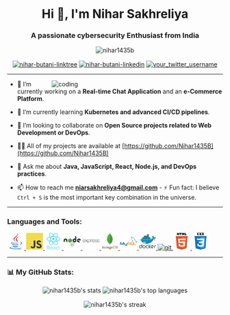 <h1 align="center">Hi 👋, I'm Nihar Sakhreliya</h1>
<h3 align="center">A passionate cybersecurity   Enthusiast from India</h3>

<p align="center"> <img src="https://komarev.com/ghpvc/?username=nihar1435b&label=Profile%20views&color=0e75b6&style=flat" alt="nihar1435b" /> </p>

<p align="center">
  <a href="https://linktr.ee/nihar_butani" target="blank"><img align="center" src="https://img.shields.io/badge/LinkTree-39E09B?style=for-the-badge&logo=linktree&logoColor=white" alt="nihar-butani-linktree" /></a>
  <a href="https://www.linkedin.com/in/nihar-butani/" target="blank"><img align="center" src="https://img.shields.io/badge/LinkedIn-0077B5?style=for-the-badge&logo=linkedin&logoColor=white" alt="nihar-butani-linkedin" /></a>
  <a href="https://twitter.com/your_twitter_username" target="blank"><img align="center" src="https://img.shields.io/badge/Twitter-1DA1F2?style=for-the-badge&logo=twitter&logoColor=white" alt="your_twitter_username" /></a>
</p>

---

<p align="left"> <img src="https://media.giphy.com/media/v1.Y2lkPTc5MGI3NjExM3dza2Jha29jMWZpcGZ0dGJ0d3A3bHZ5ZHFpcWJhaW10anBnaGlxYSZlcD12MV9pbnRlcm5hbF9naWZfYnlfaWQmY3Q9Zw/qgQUggAC3Pfv687qPC/giphy.gif" alt="coding" width="400" align="right"> </p>

- 🔭 I’m currently working on a **Real-time Chat Application** and an **e-Commerce Platform**.

- 🌱 I’m currently learning **Kubernetes and advanced CI/CD pipelines**.

- 👯 I’m looking to collaborate on **Open Source projects related to Web Development or DevOps**.

- 👨‍💻 All of my projects are available at [https://github.com/Nihar1435B](https://github.com/Nihar1435B)

- 💬 Ask me about **Java, JavaScript, React, Node.js, and DevOps practices**.

- 📫 How to reach me **niarsakhreliya4@gmail.com** - ⚡ Fun fact: I believe `Ctrl + S` is the most important key combination in the universe.

---

<h3 align="left">Languages and Tools:</h3>
<p align="left"> 
  <a href="https://www.java.com" target="_blank" rel="noreferrer"> <img src="https://raw.githubusercontent.com/devicons/devicon/master/icons/java/java-original.svg" alt="java" width="40" height="40"/> </a> 
  <a href="https://developer.mozilla.org/en-US/docs/Web/JavaScript" target="_blank" rel="noreferrer"> <img src="https://raw.githubusercontent.com/devicons/devicon/master/icons/javascript/javascript-original.svg" alt="javascript" width="40" height="40"/> </a> 
  <a href="https://reactjs.org/" target="_blank" rel="noreferrer"> <img src="https://raw.githubusercontent.com/devicons/devicon/master/icons/react/react-original-wordmark.svg" alt="react" width="40" height="40"/> </a> 
  <a href="https://nodejs.org" target="_blank" rel="noreferrer"> <img src="https://raw.githubusercontent.com/devicons/devicon/master/icons/nodejs/nodejs-original-wordmark.svg" alt="nodejs" width="40" height="40"/> </a> 
  <a href="https://expressjs.com" target="_blank" rel="noreferrer"> <img src="https://raw.githubusercontent.com/devicons/devicon/master/icons/express/express-original-wordmark.svg" alt="express" width="40" height="40"/> </a> 
  <a href="https://www.mongodb.com/" target="_blank" rel="noreferrer"> <img src="https://raw.githubusercontent.com/devicons/devicon/master/icons/mongodb/mongodb-original-wordmark.svg" alt="mongodb" width="40" height="40"/> </a> 
  <a href="https://www.mysql.com/" target="_blank" rel="noreferrer"> <img src="https://raw.githubusercontent.com/devicons/devicon/master/icons/mysql/mysql-original-wordmark.svg" alt="mysql" width="40" height="40"/> </a> 
  <a href="https://www.docker.com/" target="_blank" rel="noreferrer"> <img src="https://raw.githubusercontent.com/devicons/devicon/master/icons/docker/docker-original-wordmark.svg" alt="docker" width="40" height="40"/> </a>
  <a href="https://git-scm.com/" target="_blank" rel="noreferrer"> <img src="https://www.vectorlogo.zone/logos/git-scm/git-scm-icon.svg" alt="git" width="40" height="40"/> </a> 
  <a href="https://www.w3.org/html/" target="_blank" rel="noreferrer"> <img src="https://raw.githubusercontent.com/devicons/devicon/master/icons/html5/html5-original-wordmark.svg" alt="html5" width="40" height="40"/> </a> 
  <a href="https://www.w3schools.com/css/" target="_blank" rel="noreferrer"> <img src="https://raw.githubusercontent.com/devicons/devicon/master/icons/css3/css3-original-wordmark.svg" alt="css3" width="40" height="40"/> </a> 
</p>

---

<h3 align="left">📊 My GitHub Stats:</h3>
<p align="center">
  <img align="center" src="https://github-readme-stats.vercel.app/api?username=Nihar1435B&show_icons=true&locale=en&theme=radical" alt="nihar1435b's stats" />
  <img align="center" src="https://github-readme-stats.vercel.app/api/top-langs?username=Nihar1435B&layout=compact&langs_count=8&theme=radical" alt="nihar1435b's top languages" />
</p>

<p align="center">
  <img align="center" src="https://github-readme-streak-stats.herokuapp.com/?user=Nihar1435B&theme=radical" alt="nihar1435b's streak" />
</p>
